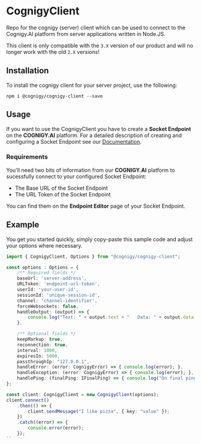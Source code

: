 # CognigyClient
Repo for the cognigy (server) client which can be used 
to connect to the Cognigy.AI platform from server applications written in Node.JS.

This client is only compatible with the ``3.X`` version of our product and will no longer work with the old ``2.X`` versions!

## Installation
To install the cognigy client for your server project, use the following:
```
npm i @cognigy/cognigy-client --save
```

## Usage
If you want to use the CognigyClient you have to create a **Socket Endpoint** on the **COGNIGY.AI** platform. For a detailed description of creating and configuring a Socket Endpoint see our [Documentation](https://docs.cognigy.com/docs/deploy-a-socket-endpoint).

### Requirements
You'll need two bits of information from our **COGNIGY.AI** platform to sucessfully connect to your configured Socket Endpoint:
- The Base URL of the Socket Endpoint
- The URL Token of the Socket Endpoint

You can find them on the **Endpoint Editor** page of your Socket Endpoint.

## Example
You get you started quickly, simply copy-paste this sample code and adjust your
options where necessary.

```typescript
import { CognigyClient, Options } from "@cognigy/cognigy-client";

const options : Options = {
    /** Required fields */
    baseUrl: 'server-address',
    URLToken: 'endpoint-url-token',
    userId: 'your-user-id',
    sessionId: 'unique-session-id',
    channel: 'channel-identifier',
    forceWebsockets: false,
    handleOutput: (output) => {
        console.log("Text: " + output.text + "   Data: " + output.data);
    },

    /** Optional fields */
    keepMarkup: true,
    reconnection: true,
    interval: 1000,
    expiresIn: 5000,
    passthroughIp: "127.0.0.1",
    handleError: (error: CognigyError) => { console.log(error); },
    handleException: (error: CognigyError) => { console.log(error); },
    handlePing: (finalPing: IFinalPing) => { console.log("On final ping"); }
};

const client: CognigyClient = new CognigyClient(options);
client.connect()
    .then(() => {
        client.sendMessage("I like pizza", { key: "value" });
    })
    .catch((error) => {
        console.error(error);
    });
``